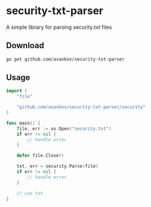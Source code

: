 # security-txt-parser

A simple library for parsing security.txt files

## Download

```sh
go get github.com/asankov/security-txt-parser
```

## Usage

```go
import (
    "file"

    "github.com/asankov/security-txt-parser/security"
)

func main() {
    file, err := os.Open("security.txt")
    if err != nil {
        // handle error
    }

    defer file.Close()

    txt, err = security.Parse(file)
    if err != nil {
        // handle error
    }

    // use txt
}
```

